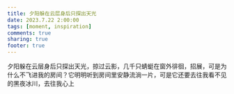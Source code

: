 ```yaml
---
title: 夕阳躲在云层身后只探出天光
date: 2023.7.22 2:00:00
tags: [moment, inspiration]
comments: true
sharing: true
footer: true
---
```

夕阳躲在云层身后只探出天光，掠过云影，几千只蜻蜓在窗外徘徊，招展，可是为什么不飞进我的房间？它明明听到房间里安静流淌一片，可是它还要去往我看不见的黑夜冰川，去往我心上

